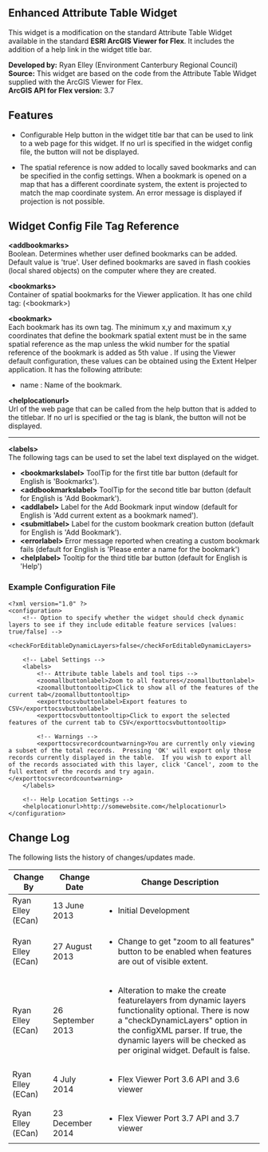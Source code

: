 ## Enhanced Attribute Table Widget ##
This widget is a modification on the standard Attribute Table Widget available in the standard **ESRI ArcGIS Viewer for Flex**.  It includes the addition of a help link in the widget title bar.

**Developed by:**	Ryan Elley (Environment Canterbury Regional Council)  
**Source:**  This widget are based on the code from the Attribute Table Widget supplied with the ArcGIS Viewer for Flex.  
**ArcGIS API for Flex version:**  3.7



## Features ##

- Configurable Help button in the widget title bar that can be used to link to a web page for this widget.  If no url is specified in the widget config file, the button will not be displayed.  

- The spatial reference is now added to locally saved bookmarks and can be specified in the config settings.  When a bookmark is opened on a map that has a different coordinate system, the extent is projected to match the map coordinate system.  An error message is displayed if projection is not possible. 



## Widget Config File Tag Reference ##

**<addbookmarks\>**  
Boolean. Determines whether user defined bookmarks can be added. Default value is 'true'.  User defined bookmarks are saved in flash cookies (local shared objects) on the computer where they are created.    

**<bookmarks\>**  
Container of spatial bookmarks for the Viewer application. It has one child tag: (<bookmark\>)

**<bookmark\>**  
Each bookmark has its own <bookmark> tag. The minimum x,y and maximum x,y coordinates that define the bookmark spatial extent must be in the same spatial reference as the map unless the wkid number for the spatial reference of the bookmark is added as 5th value . If using the Viewer default configuration, these values can be obtained using the Extent Helper application. It has the following attribute:

- name : Name of the bookmark.

**<helplocationurl\>**  
Url of the web page that can be called from the help button that is added to the titlebar.  If no url is specified or the tag is blank, the button will not be displayed. 

----------

**<labels\>**  
The following tags can be used to set the label text displayed on the widget.

- **<bookmarkslabel\>**
ToolTip for the first title bar button (default for English is 'Bookmarks').
- **<addbookmarkslabel\>**
ToolTip for the second title bar button (default for English is 'Add Bookmark').
- **<addlabel\>**
Label for the Add Bookmark input window (default for English is 'Add current extent as a bookmark named').
- **<submitlabel\>**
Label for the custom bookmark creation button (default for English is 'Add Bookmark').
- **<errorlabel\>**
Error message reported when creating a custom bookmark fails (default for English is 'Please enter a name for the bookmark') 
- **<helplabel\>**
Tooltip for the third title bar button (default for English is 'Help')


### Example Configuration File ###
	<?xml version="1.0" ?>
	<configuration> 
		<!-- Option to specify whether the widget should check dynamic layers to see if they include editable feature services [values: true/false] -->
		<checkForEditableDynamicLayers>false</checkForEditableDynamicLayers>
	
		<!-- Label Settings -->
		<labels>
			<!-- Attribute table labels and tool tips -->
			<zoomallbuttonlabel>Zoom to all features</zoomallbuttonlabel>
			<zoomallbuttontooltip>Click to show all of the features of the current tab</zoomallbuttontooltip>
			<exporttocsvbuttonlabel>Export features to CSV</exporttocsvbuttonlabel>
			<exporttocsvbuttontooltip>Click to export the selected features of the current tab to CSV</exporttocsvbuttontooltip>
			
			<!-- Warnings -->
			<exporttocsvrecordcountwarning>You are currently only viewing a subset of the total records.  Pressing 'OK' will export only those records currently displayed in the table.  If you wish to export all of the records associated with this layer, click 'Cancel', zoom to the full extent of the records and try again.</exporttocsvrecordcountwarning>
		</labels>
	
		<!-- Help Location Settings -->
		<helplocationurl>http://somewebsite.com</helplocationurl>        
	</configuration>

## Change Log ##
The following lists the history of changes/updates made.  
<table>
<thead>
<tr><th>Change By</th><th>Change Date</th><th>Change Description</th></tr>
</thead>
<tbody>
<tr><td>Ryan Elley (ECan)</td><td>13 June 2013</td><td><ul><li>Initial Development</li></ul></td></tr>
<tr><td>Ryan Elley (ECan)</td><td>27 August 2013</td><td><ul><li>Change to get "zoom to all features" button to be enabled when features are out of visible extent.</li></ul></td></tr>
<tr><td>Ryan Elley (ECan)</td><td>26 September 2013</td><td><ul><li>Alteration to make the create featurelayers from dynamic layers functionality optional.  There is now a "checkDynamicLayers" option in the configXML parser.  If true, the dynamic layers will be checked as per original widget.  Default is false.</li></ul></td></tr>
<tr><td>Ryan Elley (ECan)</td><td>4 July 2014</td><td><ul><li>Flex Viewer Port 3.6 API and 3.6 viewer</li></ul></td></tr>
<tr><td>Ryan Elley (ECan)</td><td>23 December 2014</td><td><ul><li>Flex Viewer Port 3.7 API and 3.7 viewer</li></ul></td></tr>
</tbody>
</table>
